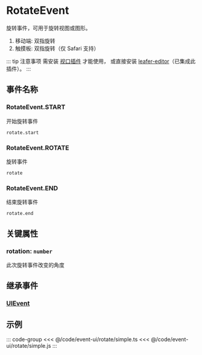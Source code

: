 # RotateEvent

旋转事件，可用于旋转视图或图形。

1. 移动端: 双指旋转
2. 触摸板: 双指旋转（仅 Safari 支持）

::: tip 注意事项
需安装 [视口插件](/plugin/in/viewport/) 才能使用， 或直接安装 [leafer-editor](/guide/install/editor/start.md)（已集成此插件）。
:::

## 事件名称

### RotateEvent.START

开始旋转事件

`rotate.start`

### RotateEvent.ROTATE

旋转事件

`rotate`

### RotateEvent.END

结束旋转事件

`rotate.end`

## 关键属性

### rotation: `number`

此次旋转事件改变的角度

## 继承事件

### [UIEvent](./UIEvent.md)

<!-- ## API

### [RotateEvent](/api/classes/RotateEvent.md) -->

## 示例

::: code-group
<<< @/code/event-ui/rotate/simple.ts
<<< @/code/event-ui/rotate/simple.js
:::

